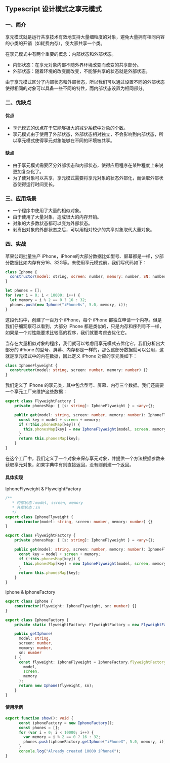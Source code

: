 ## Typescript 设计模式之享元模式

### 一、简介

享元模式就是运行共享技术有效地支持大量细粒度的对象，避免大量拥有相同内容的小类的开销（如耗费内存），使大家共享一个类。

在享元模式中有两个重要的概念：内部状态和外部状态。

* 内部状态：在享元对象内部不随外界环境改变而改变的共享部分。
* 外部状态：随着环境的改变而改变，不能够共享的状态就是外部状态。

由于享元模式区分了内部状态和外部状态，所以我们可以通过设置不同的外部状态使得相同的对象可以具备一些不同的特性，而内部状态设置为相同部分。

### 二、优缺点

#### 优点

* 享元模式的优点在于它能够极大的减少系统中对象的个数。
* 享元模式由于使用了外部状态，外部状态相对独立，不会影响到内部状态，所以享元模式使得享元对象能够在不同的环境被共享。

#### 缺点

- 由于享元模式需要区分外部状态和内部状态，使得应用程序在某种程度上来说更加复杂化了。
- 为了使对象可以共享，享元模式需要将享元对象的状态外部化，而读取外部状态使得运行时间变长。 

### 三、应用场景

- 一个程序中使用了大量的相似对象。
- 由于使用了大量对象，造成很大的内存开销。
- 对象的大多数状态都可以变为外部状态。
- 剥离出对象的外部状态之后，可以用相对较少的共享对象取代大量对象。

### 四、实战

苹果公司批量生产 iPhone，iPhone的大部分数据比如型号、屏幕都是一样，少部分数据比如内存有分16、32G等。未使用享元模式前，我们写代码如下：

```javascript
class Iphone {
  constructor(model: string, screen: number, memory: number, SN: number) {}
}

let phones = [];
for (var i = 0; i < 10000; i++) {
  let memory = i % 2 == 0 ? 16 : 32;
  phones.push(new Iphone("iPhone6s", 5.0, memory, i));
}
```

这段代码中，创建了一百万个 iPhone，每个 iPhone 都独立申请一个内存。但是我们仔细观察可以看到，大部分 iPhone 都是类似的，只是内存和序列号不一样，如果是一个对性能要求比较高的程序，我们就要考虑去优化它。

当存在大量相似对象的程序，我们就可以考虑用享元模式去优化它，我们分析出大部分的 iPhone 的型号、屏幕、内存都是一样的，那么这部分数据就可以公用，这就是享元模式中的内在数据，因此定义 iPhone 对应的享元类如下：

```typescript
class IphoneFlyweight {
  constructor(model: string, screen: number, memory: number) {}
}
```

我们定义了 iPhone 的享元类，其中包含型号、屏幕、内存三个数据。我们还需要一个享元工厂来维护这些数据：

```typescript
export class FlyweightFactory {
    private phonesMap: { [s: string]: IphoneFlyweight } = <any>{};

    public get(model: string, screen: number, memory: number): IphoneFlyweight {
      const key = model + screen + memory;
      if (!this.phonesMap[key]) {
        this.phonesMap[key] = new IphoneFlyweight(model, screen, memory);
      }
      return this.phonesMap[key];
    }
}
```

在这个工厂中，我们定义了一个对象来保存享元对象，并提供一个方法根据参数来获取享元对象，如果字典中有则直接返回，没有则创建一个返回。

#### 具体实现

IphoneFlyweight & FlyweightFactory

```typescript
/**
   * 内部状态：model, screen, memory
   * 外部状态：sn
   */
export class IphoneFlyweight {
    constructor(model: string, screen: number, memory: number) {}
}

export class FlyweightFactory {
    private phonesMap: { [s: string]: IphoneFlyweight } = <any>{};

    public get(model: string, screen: number, memory: number): IphoneFlyweight {
      const key = model + screen + memory;
      if (!this.phonesMap[key]) {
        this.phonesMap[key] = new IphoneFlyweight(model, screen, memory);
      }
      return this.phonesMap[key];
    }
}
```

Iphone & IphoneFactory

```typescript
export class Iphone {
    constructor(flyweight: IphoneFlyweight, sn: number) {}
}

export class IphoneFactory {
    private static flyweightFactory: FlyweightFactory = new FlyweightFactory();

    public getIphone(
      model: string,
      screen: number,
      memory: number,
      sn: number
    ) {
      const flyweight: IphoneFlyweight = IphoneFactory.flyweightFactory.get(
        model,
        screen,
        memory
      );
      return new Iphone(flyweight, sn);
    }
}
```

#### 使用示例

```typescript
export function show(): void {
      const iphoneFactory = new IphoneFactory();
      const phones = [];
      for (var i = 0; i < 10000; i++) {
        var memory = i % 2 == 0 ? 16 : 32;
        phones.push(iphoneFactory.getIphone("iPhoneX", 5.0, memory, i));
      }
      console.log("Already created 10000 iPhoneX");
}
```

